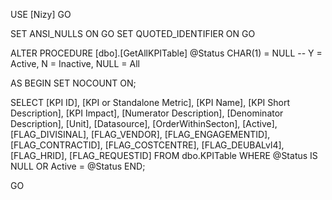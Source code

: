 USE [Nizy]
GO

SET ANSI_NULLS ON
GO
SET QUOTED_IDENTIFIER ON
GO

ALTER PROCEDURE [dbo].[GetAllKPITable]
@Status CHAR(1) = NULL -- Y = Active, N = Inactive, NULL = All

AS
BEGIN
SET NOCOUNT ON;


SELECT 
    [KPI ID],
    [KPI or Standalone Metric],
    [KPI Name],
    [KPI Short Description],
    [KPI Impact],
    [Numerator Description],
    [Denominator Description],
    [Unit],
    [Datasource],
    [OrderWithinSecton],
    [Active],
    [FLAG_DIVISINAL],
    [FLAG_VENDOR],
    [FLAG_ENGAGEMENTID],
    [FLAG_CONTRACTID],
    [FLAG_COSTCENTRE],
    [FLAG_DEUBALvl4],
    [FLAG_HRID],
    [FLAG_REQUESTID]
FROM dbo.KPITable
WHERE @Status IS NULL OR Active = @Status
END;

GO
